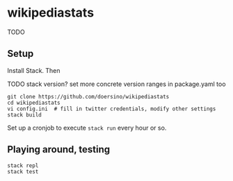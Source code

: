 # wikipediastats

TODO

## Setup

Install Stack. Then

TODO stack version? set more concrete version ranges in package.yaml too

```
git clone https://github.com/doersino/wikipediastats
cd wikipediastats
vi config.ini  # fill in twitter credentials, modify other settings
stack build
```

Set up a cronjob to execute `stack run` every hour or so.

## Playing around, testing

```
stack repl
stack test
```
